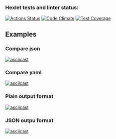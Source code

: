 ### Hexlet tests and linter status:
[![Actions Status](https://github.com/rimaris/frontend-project-46/workflows/hexlet-check/badge.svg)](https://github.com/rimaris/frontend-project-46/actions)
[![Code Climate](https://codeclimate.com/github/rimaris/frontend-project-46.png)](https://codeclimate.com/github/rimaris/frontend-project-46)
[![Test Coverage](https://api.codeclimate.com/v1/badges/28a5dc34089c418994c1/test_coverage)](https://codeclimate.com/github/rimaris/frontend-project-46/test_coverage)
## Examples
### Compare json
[![asciicast](https://asciinema.org/a/PbccFJ1Tl4UOrOwtLf0JuOU1B.svg)](https://asciinema.org/a/PbccFJ1Tl4UOrOwtLf0JuOU1B)
### Compare yaml
[![asciicast](https://asciinema.org/a/FDIiudqnZXc1jGD0JN98Itecm.svg)](https://asciinema.org/a/FDIiudqnZXc1jGD0JN98Itecm)
### Plain output format
[![asciicast](https://asciinema.org/a/7kVmSanVf0kE6POwCkxhd9ULQ.svg)](https://asciinema.org/a/7kVmSanVf0kE6POwCkxhd9ULQ)
### JSON outpu format
[![asciicast](https://asciinema.org/a/t9ba7dlDw5ZidewDcFWwnANKS.svg)](https://asciinema.org/a/t9ba7dlDw5ZidewDcFWwnANKS)
